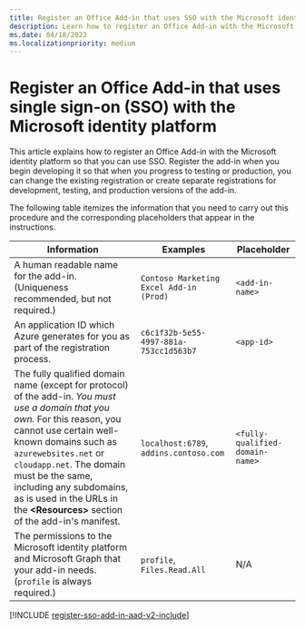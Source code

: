 ```yaml
---
title: Register an Office Add-in that uses SSO with the Microsoft identity platform
description: Learn how to register an Office Add-in with the Microsoft identity platform to use SSO with Word, Excel, PowerPoint, and Outlook.
ms.date: 04/18/2023
ms.localizationpriority: medium
---
```


# Register an Office Add-in that uses single sign-on (SSO) with the Microsoft identity platform

This article explains how to register an Office Add-in with the Microsoft identity platform so that you can use SSO. Register the add-in when you begin developing it so that when you progress to testing or production, you can change the existing registration or create separate registrations for development, testing, and production versions of the add-in.

The following table itemizes the information that you need to carry out this procedure and the corresponding placeholders that appear in the instructions.

|Information  |Examples  |Placeholder  |
|---------|---------|---------|
|A human readable name for the add-in. (Uniqueness recommended, but not required.)|`Contoso Marketing Excel Add-in (Prod)`| `<add-in-name>` |
|An application ID which Azure generates for you as part of the registration process.|`c6c1f32b-5e55-4997-881a-753cc1d563b7`|`<app-id>`|
|The fully qualified domain name (except for protocol) of the add-in. *You must use a domain that you own.* For this reason, you cannot use certain well-known domains such as `azurewebsites.net` or `cloudapp.net`. The domain must be the same, including any subdomains, as is used in the URLs in the **\<Resources\>** section of the add-in's manifest.|`localhost:6789`, `addins.contoso.com`|`<fully-qualified-domain-name>`|
|The permissions to the Microsoft identity platform and Microsoft Graph that your add-in needs. (`profile` is always required.)|`profile`, `Files.Read.All`|N/A|

[!INCLUDE [register-sso-add-in-aad-v2-include](../includes/register-sso-add-in-aad-v2-include.md)]